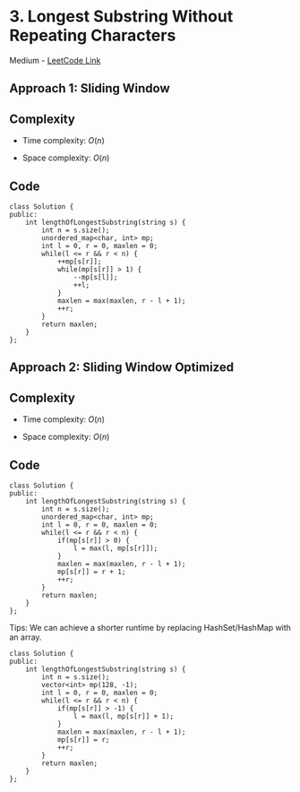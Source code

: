 # 3. Longest Substring Without Repeating Characters

Medium - [LeetCode Link](https://leetcode.com/problems/longest-substring-without-repeating-characters)

## Approach 1: Sliding Window

## Complexity
- Time complexity: $O(n)$

- Space complexity: $O(n)$

## Code
```
class Solution {
public:
    int lengthOfLongestSubstring(string s) {
        int n = s.size();
        unordered_map<char, int> mp;
        int l = 0, r = 0, maxlen = 0;
        while(l <= r && r < n) {
            ++mp[s[r]];
            while(mp[s[r]] > 1) {
                --mp[s[l]];
                ++l;
            }
            maxlen = max(maxlen, r - l + 1);
            ++r;
        }
        return maxlen;
    }
};
```

## Approach 2: Sliding Window Optimized

## Complexity
- Time complexity: $O(n)$

- Space complexity: $O(n)$

## Code
```
class Solution {
public:
    int lengthOfLongestSubstring(string s) {
        int n = s.size();
        unordered_map<char, int> mp;
        int l = 0, r = 0, maxlen = 0;
        while(l <= r && r < n) {
            if(mp[s[r]] > 0) {
                l = max(l, mp[s[r]]);
            }
            maxlen = max(maxlen, r - l + 1);
            mp[s[r]] = r + 1;
            ++r;
        }
        return maxlen;
    }
};
```
Tips: We can achieve a shorter runtime by replacing HashSet/HashMap with an array.
```
class Solution {
public:
    int lengthOfLongestSubstring(string s) {
        int n = s.size();
        vector<int> mp(128, -1);
        int l = 0, r = 0, maxlen = 0;
        while(l <= r && r < n) {
            if(mp[s[r]] > -1) {
                l = max(l, mp[s[r]] + 1);
            }
            maxlen = max(maxlen, r - l + 1);
            mp[s[r]] = r;
            ++r;
        }
        return maxlen;
    }
};
```
